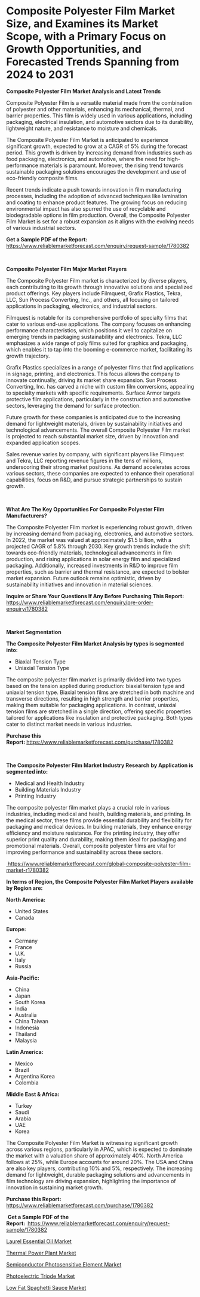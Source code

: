 <p><h1>Composite Polyester Film Market Size, and Examines its Market Scope, with a Primary Focus on Growth Opportunities, and Forecasted Trends Spanning from 2024 to 2031</h1></p><p><strong>Composite Polyester Film Market Analysis and Latest Trends</strong></p>
<p><p>Composite Polyester Film is a versatile material made from the combination of polyester and other materials, enhancing its mechanical, thermal, and barrier properties. This film is widely used in various applications, including packaging, electrical insulation, and automotive sectors due to its durability, lightweight nature, and resistance to moisture and chemicals.</p><p>The Composite Polyester Film Market is anticipated to experience significant growth, expected to grow at a CAGR of 5% during the forecast period. This growth is driven by increasing demand from industries such as food packaging, electronics, and automotive, where the need for high-performance materials is paramount. Moreover, the rising trend towards sustainable packaging solutions encourages the development and use of eco-friendly composite films. </p><p>Recent trends indicate a push towards innovation in film manufacturing processes, including the adoption of advanced techniques like lamination and coating to enhance product features. The growing focus on reducing environmental impact has also spurred the use of recyclable and biodegradable options in film production. Overall, the Composite Polyester Film Market is set for a robust expansion as it aligns with the evolving needs of various industrial sectors.</p></p>
<p><strong>Get a Sample PDF of the Report:&nbsp;</strong> <a href="https://www.reliablemarketforecast.com/enquiry/request-sample/1780382?utm_campaign=1110&utm_medium=2&utm_source=Github&utm_content=ia&utm_term=09102024&utm_id=composite-polyester-film">https://www.reliablemarketforecast.com/enquiry/request-sample/1780382</a></p>
<p>&nbsp;</p>
<p><strong>Composite Polyester Film Major Market Players</strong></p>
<p><p>The Composite Polyester Film market is characterized by diverse players, each contributing to its growth through innovative solutions and specialized product offerings. Key players include Filmquest, Grafix Plastics, Tekra, LLC, Sun Process Converting, Inc., and others, all focusing on tailored applications in packaging, electronics, and industrial sectors.</p><p>Filmquest is notable for its comprehensive portfolio of specialty films that cater to various end-use applications. The company focuses on enhancing performance characteristics, which positions it well to capitalize on emerging trends in packaging sustainability and electronics. Tekra, LLC emphasizes a wide range of poly films suited for graphics and packaging, which enables it to tap into the booming e-commerce market, facilitating its growth trajectory.</p><p>Grafix Plastics specializes in a range of polyester films that find applications in signage, printing, and electronics. This focus allows the company to innovate continually, driving its market share expansion. Sun Process Converting, Inc. has carved a niche with custom film conversions, appealing to specialty markets with specific requirements. Surface Armor targets protective film applications, particularly in the construction and automotive sectors, leveraging the demand for surface protection.</p><p>Future growth for these companies is anticipated due to the increasing demand for lightweight materials, driven by sustainability initiatives and technological advancements. The overall Composite Polyester Film market is projected to reach substantial market size, driven by innovation and expanded application scopes.</p><p>Sales revenue varies by company, with significant players like Filmquest and Tekra, LLC reporting revenue figures in the tens of millions, underscoring their strong market positions. As demand accelerates across various sectors, these companies are expected to enhance their operational capabilities, focus on R&D, and pursue strategic partnerships to sustain growth.</p></p>
<p>&nbsp;</p>
<p><strong>What Are The Key Opportunities For Composite Polyester Film Manufacturers?</strong></p>
<p><p>The Composite Polyester Film market is experiencing robust growth, driven by increasing demand from packaging, electronics, and automotive sectors. In 2022, the market was valued at approximately $1.5 billion, with a projected CAGR of 5.8% through 2030. Key growth trends include the shift towards eco-friendly materials, technological advancements in film production, and rising applications in solar energy film and specialized packaging. Additionally, increased investments in R&D to improve film properties, such as barrier and thermal resistance, are expected to bolster market expansion. Future outlook remains optimistic, driven by sustainability initiatives and innovation in material sciences.</p></p>
<p><strong>Inquire or Share Your Questions If Any Before Purchasing This Report:</strong> <a href="https://www.reliablemarketforecast.com/enquiry/pre-order-enquiry/1780382?utm_campaign=1110&utm_medium=2&utm_source=Github&utm_content=ia&utm_term=09102024&utm_id=composite-polyester-film">https://www.reliablemarketforecast.com/enquiry/pre-order-enquiry/1780382</a></p>
<p>&nbsp;</p>
<p><strong>Market Segmentation</strong></p>
<p><strong>The Composite Polyester Film Market Analysis by types is segmented into:</strong></p>
<p><ul><li>Biaxial Tension Type</li><li>Uniaxial Tension Type</li></ul></p>
<p><p>The composite polyester film market is primarily divided into two types based on the tension applied during production: biaxial tension type and uniaxial tension type. Biaxial tension films are stretched in both machine and transverse directions, resulting in high strength and barrier properties, making them suitable for packaging applications. In contrast, uniaxial tension films are stretched in a single direction, offering specific properties tailored for applications like insulation and protective packaging. Both types cater to distinct market needs in various industries.</p></p>
<p><strong>Purchase this Report:&nbsp;</strong><a href="https://www.reliablemarketforecast.com/purchase/1780382?utm_campaign=1110&utm_medium=2&utm_source=Github&utm_content=ia&utm_term=09102024&utm_id=composite-polyester-film">https://www.reliablemarketforecast.com/purchase/1780382</a></p>
<p>&nbsp;</p>
<p><strong>The Composite Polyester Film Market Industry Research by Application is segmented into:</strong></p>
<p><ul><li>Medical and Health Industry</li><li>Building Materials Industry</li><li>Printing Industry</li></ul></p>
<p><p>The composite polyester film market plays a crucial role in various industries, including medical and health, building materials, and printing. In the medical sector, these films provide essential durability and flexibility for packaging and medical devices. In building materials, they enhance energy efficiency and moisture resistance. For the printing industry, they offer superior print quality and durability, making them ideal for packaging and promotional materials. Overall, composite polyester films are vital for improving performance and sustainability across these sectors.</p></p>
<p><a href="https://www.reliablemarketforecast.com/global-composite-polyester-film-market-r1780382?utm_campaign=1110&utm_medium=2&utm_source=Github&utm_content=ia&utm_term=09102024&utm_id=composite-polyester-film">&nbsp;https://www.reliablemarketforecast.com/global-composite-polyester-film-market-r1780382</a></p>
<p><strong>In terms of Region, the Composite Polyester Film Market Players available by Region are:</strong></p>
<p>
    <p> <strong> North America: </strong>
        <ul>
            <li>United States</li>
            <li>Canada</li>
        </ul>
        </p> 
    <p> <strong> Europe: </strong>
        <ul>
            <li>Germany</li>
            <li>France</li>
            <li>U.K.</li>
            <li>Italy</li>
            <li>Russia</li>
        </ul>
        </p> 
    <p> <strong> Asia-Pacific: </strong>
        <ul>
            <li>China</li>
            <li>Japan</li>
            <li>South Korea</li>
            <li>India</li>
            <li>Australia</li>
            <li>China Taiwan</li>
            <li>Indonesia</li>
            <li>Thailand</li>
            <li>Malaysia</li>
        </ul>
        </p> 
    <p> <strong> Latin America: </strong>
        <ul>
            <li>Mexico</li>
            <li>Brazil</li>
            <li>Argentina Korea</li>
            <li>Colombia</li>
        </ul>
        </p> 
    <p> <strong> Middle East & Africa: </strong>
        <ul>
            <li>Turkey</li>
            <li>Saudi</li>
            <li>Arabia</li>
            <li>UAE</li>
            <li>Korea</li>
        </ul>
    </p>
    </p>
<p><p>The Composite Polyester Film Market is witnessing significant growth across various regions, particularly in APAC, which is expected to dominate the market with a valuation share of approximately 40%. North America follows at 25%, while Europe accounts for around 20%. The USA and China are also key players, contributing 10% and 5%, respectively. The increasing demand for lightweight, durable packaging solutions and advancements in film technology are driving expansion, highlighting the importance of innovation in sustaining market growth.</p></p>
<p><strong>Purchase this Report: </strong><a href="https://www.reliablemarketforecast.com/purchase/1780382?utm_campaign=1110&utm_medium=2&utm_source=Github&utm_content=ia&utm_term=09102024&utm_id=composite-polyester-film">https://www.reliablemarketforecast.com/purchase/1780382</a></p>
<p>&nbsp;<strong>Get a Sample PDF of the Report:&nbsp;&nbsp;</strong><a href="https://www.reliablemarketforecast.com/enquiry/request-sample/1780382?utm_campaign=1110&utm_medium=2&utm_source=Github&utm_content=ia&utm_term=09102024&utm_id=composite-polyester-film">https://www.reliablemarketforecast.com/enquiry/request-sample/1780382</a></p>
<p><strong></strong></p>
<p><p><a href="https://www.linkedin.com/pulse/global-laurel-essential-oil-market-product-types-applications-qjs8e?utm_campaign=1110&utm_medium=2&utm_source=Github&utm_content=ia&utm_term=09102024&utm_id=composite-polyester-film">Laurel Essential Oil Market</a></p><p><a href="https://www.linkedin.com/pulse/global-thermal-power-plant-industry-analysis-share-growth-ampuf?utm_campaign=1110&utm_medium=2&utm_source=Github&utm_content=ia&utm_term=09102024&utm_id=composite-polyester-film">Thermal Power Plant Market</a></p><p><a href="https://github.com/swordcubrasht/Market-Research-Report-List-1/blob/main/semiconductor-photosensitive-element-market.md?utm_campaign=1110&utm_medium=2&utm_source=Github&utm_content=ia&utm_term=09102024&utm_id=composite-polyester-film">Semiconductor Photosensitive Element Market</a></p><p><a href="https://github.com/foretywwisner84/Market-Research-Report-List-1/blob/main/photoelectric-triode-market.md?utm_campaign=1110&utm_medium=2&utm_source=Github&utm_content=ia&utm_term=09102024&utm_id=composite-polyester-film">Photoelectric Triode Market</a></p><p><a href="https://issuu.com/reportprime-2/docs/low-fat-spaghetti-sauce-market-size_4bfc9e41a7a350?utm_campaign=1110&utm_medium=2&utm_source=Github&utm_content=ia&utm_term=09102024&utm_id=composite-polyester-film">Low Fat Spaghetti Sauce Market</a></p></p>